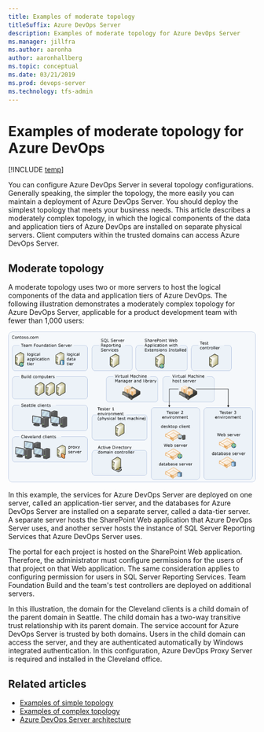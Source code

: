 ```yaml
---
title: Examples of moderate topology
titleSuffix: Azure DevOps Server 
description: Examples of moderate topology for Azure DevOps Server
ms.manager: jillfra
ms.author: aaronha
author: aaronhallberg
ms.topic: conceptual
ms.date: 03/21/2019
ms.prod: devops-server
ms.technology: tfs-admin
---
```


# Examples of moderate topology for Azure DevOps 

[!INCLUDE [temp](../_shared/version-tfs-all-versions.md)]

You can configure Azure DevOps Server in several
topology configurations. Generally speaking, the simpler the topology,
the more easily you can maintain a deployment of Azure DevOps Server.
You should deploy the simplest topology that meets your business needs.
This article describes a moderately complex topology, in which the logical
components of the data and application tiers of Azure DevOps are
installed on separate physical servers. Client computers within the
trusted domains can access Azure DevOps Server.

## Moderate topology

A moderate topology uses two or more servers to host the logical
components of the data and application tiers of Azure DevOps. The
following illustration demonstrates a moderately complex topology for
Azure DevOps Server, applicable for a product development team with fewer than 1,000 users:

![Moderate Server Topology](../_img/moderate-topo.png)

In this example, the services for Azure DevOps Server are deployed on
one server, called an application-tier server, and the databases
for Azure DevOps Server are installed on a separate server, called a data-tier server. A separate server hosts the SharePoint Web
application that Azure DevOps Server uses, and another server hosts
the instance of SQL Server Reporting Services that Azure DevOps
Server uses. 

The portal for each project is hosted on the
SharePoint Web application. Therefore, the administrator must configure
permissions for the users of that project on that Web application. The
same consideration applies to configuring permission for users in SQL
Server Reporting Services.  Team Foundation Build and the team's test
controllers are deployed on additional servers. 

In this illustration,
the domain for the Cleveland clients is a child domain of the parent
domain in Seattle. The child domain has a two-way transitive trust
relationship with its parent domain. The service account for Azure DevOps Server is trusted by both domains. Users in the child domain
can access the server, and they are authenticated automatically
by Windows integrated authentication. In this configuration, Azure DevOps Proxy Server is required and installed in the
Cleveland office. 

## Related articles

- [Examples of simple topology](examples-simple-topo.md)
- [Examples of complex topology](examples-complex-topo.md)
- [Azure DevOps Server architecture](architecture.md)
